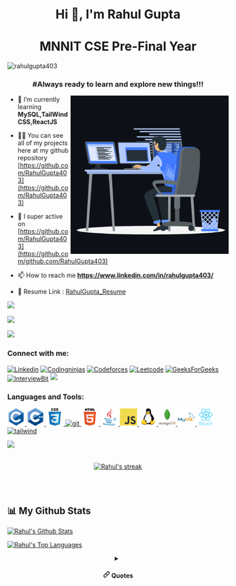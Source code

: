 <h1 align="center">Hi 👋, I'm Rahul Gupta</h1>

<h1 align="center"> MNNIT CSE Pre-Final Year</h1>
<p align="left"> <img src="https://komarev.com/ghpvc/?username=rahulgupta403&label=Profile%20views&color=0e75b6&style=flat" alt="rahulgupta403" /> </p>


<h3 align="center">#Always ready to learn and explore new things!!!</h3>

<p><img  height=360 align="right" src="https://raw.githubusercontent.com/SubhadeepZilong/SubhadeepZilong/main/icons/animation_500_kxa883sd.gif" alt="SubhadeepZilong" /></p>


<!--<img src="https://user-images.githubusercontent.com/73097560/115834477-dbab4500-a447-11eb-908a-139a6edaec5c.gif"></a>-->

- 🌱 I’m currently learning **MySQL,TailWindCSS,ReactJS**

- 👨‍💻 You can see all of my projects here at my github repository [https://github.com/RahulGupta403](https://github.com/RahulGupta403)

- 📝 I super active on [https://github.com/RahulGupta403](https://github.com/github.com/RahulGupta403)

- 📫 How to reach me **https://www.linkedin.com/in/rahulgupta403/**

- 📄 Resume Link : [RahulGupta_Resume](https://drive.google.com/file/d/1aSRSduzdhVUqMFGyZfKTJalthMwguQRO/view?usp=drive_link)


<img src="https://user-images.githubusercontent.com/73097560/115834477-dbab4500-a447-11eb-908a-139a6edaec5c.gif"></a>

![](https://leetcard.jacoblin.cool/rahul_me_gupta?ext=contest&width=500)

<img src="https://user-images.githubusercontent.com/73097560/115834477-dbab4500-a447-11eb-908a-139a6edaec5c.gif"></a>


<h3 align="left">Connect with me:</h3>
<p align="left">
<a href="https://www.linkedin.com/in/rahulgupta403/" target="blank"><img align="center" src="https://raw.githubusercontent.com/rahuldkjain/github-profile-readme-generator/master/src/images/icons/Social/linked-in-alt.svg" alt="Linkedin" height="30" width="40" /></a>
<a href="https://www.codingninjas.com/studio/profile/Rahul_403" target="blank"><img align="center" src="https://www.codingninjas.com/assets-landing/images/CNLOGO.svg" alt="Codingninjas" height="30" width="40" /></a>
<!-- <a href="https://www.codechef.com/users/" target="blank"><img align="center" src="https://cdn.jsdelivr.net/npm/simple-icons@3.1.0/icons/codechef.svg" alt="" height="30" width="40" /></a> -->
<a href="https://codeforces.com/profile/rahulguptamadhav123" target="blank"><img align="center" src="https://raw.githubusercontent.com/rahuldkjain/github-profile-readme-generator/master/src/images/icons/Social/codeforces.svg" alt="Codeforces" height="30" width="40" /></a>
<a href="https://leetcode.com/Rahul_Me_Gupta/" target="blank"><img align="center" src="https://raw.githubusercontent.com/rahuldkjain/github-profile-readme-generator/master/src/images/icons/Social/leet-code.svg" alt="Leetcode" height="30" width="40" /></a>
<a href="https://auth.geeksforgeeks.org/user/lucifer_coder/" target="blank"><img align="center" src="https://raw.githubusercontent.com/rahuldkjain/github-profile-readme-generator/master/src/images/icons/Social/geeks-for-geeks.svg" alt="GeeksForGeeks" height="30" width="40" /></a>
<a href="https://www.interviewbit.com/profile/Lingesan" target="blank"><img align="center" src="https://ibassets.s3.amazonaws.com/static-assets/ib-logo-square.png" alt="InterviewBit" height="60" width="60" /></a>
<img src="https://user-images.githubusercontent.com/73097560/115834477-dbab4500-a447-11eb-908a-139a6edaec5c.gif"></a>
</p>

<h3 align="left">Languages and Tools:</h3>
<p align="left"> <a href="https://www.cprogramming.com/" target="_blank" rel="noreferrer"> <img src="https://raw.githubusercontent.com/devicons/devicon/master/icons/c/c-original.svg" alt="c" width="40" height="40"/> </a> <a href="https://www.w3schools.com/cpp/" target="_blank" rel="noreferrer"> <img src="https://raw.githubusercontent.com/devicons/devicon/master/icons/cplusplus/cplusplus-original.svg" alt="cplusplus" width="40" height="40"/> </a> <a href="https://www.w3schools.com/css/" target="_blank" rel="noreferrer"> <img src="https://raw.githubusercontent.com/devicons/devicon/master/icons/css3/css3-original-wordmark.svg" alt="css3" width="40" height="40"/> </a> <a href="https://git-scm.com/" target="_blank" rel="noreferrer"> <img src="https://www.vectorlogo.zone/logos/git-scm/git-scm-icon.svg" alt="git" width="40" height="40"/> </a> <a href="https://www.w3.org/html/" target="_blank" rel="noreferrer"> <img src="https://raw.githubusercontent.com/devicons/devicon/master/icons/html5/html5-original-wordmark.svg" alt="html5" width="40" height="40"/> </a> <a href="https://www.java.com" target="_blank" rel="noreferrer"> <img src="https://raw.githubusercontent.com/devicons/devicon/master/icons/java/java-original.svg" alt="java" width="40" height="40"/> </a> <a href="https://developer.mozilla.org/en-US/docs/Web/JavaScript" target="_blank" rel="noreferrer"> <img src="https://raw.githubusercontent.com/devicons/devicon/master/icons/javascript/javascript-original.svg" alt="javascript" width="40" height="40"/> </a> <a href="https://www.linux.org/" target="_blank" rel="noreferrer"> <img src="https://raw.githubusercontent.com/devicons/devicon/master/icons/linux/linux-original.svg" alt="linux" width="40" height="40"/> </a> <a href="https://www.mongodb.com/" target="_blank" rel="noreferrer"> <img src="https://raw.githubusercontent.com/devicons/devicon/master/icons/mongodb/mongodb-original-wordmark.svg" alt="mongodb" width="40" height="40"/> </a> <a href="https://www.mysql.com/" target="_blank" rel="noreferrer"> <img src="https://raw.githubusercontent.com/devicons/devicon/master/icons/mysql/mysql-original-wordmark.svg" alt="mysql" width="40" height="40"/> </a> <a href="https://reactjs.org/" target="_blank" rel="noreferrer"> <img src="https://raw.githubusercontent.com/devicons/devicon/master/icons/react/react-original-wordmark.svg" alt="react" width="40" height="40"/> </a> <a href="https://tailwindcss.com/" target="_blank" rel="noreferrer"> <img src="https://www.vectorlogo.zone/logos/tailwindcss/tailwindcss-icon.svg" alt="tailwind" width="40" height="40"/> </a> </p>

<img src="https://user-images.githubusercontent.com/73097560/115834477-dbab4500-a447-11eb-908a-139a6edaec5c.gif"></a>
<br>
<br>
<p align="center">
    <a href="https://github.com/rahulgupta403/github-readme-streak-stats">
        <img title="🔥 Get streak stats for your profile at git.io/streak-stats" alt="Rahul's streak" src="https://github-readme-streak-stats.herokuapp.com/?user=rahulgupta403&theme=black-ice&hide_border=true&stroke=0000&background=060A0CD0"/>
<!--         [![GitHub Streak](https://streak-stats.demolab.com?user=rahulgupta403&theme=highcontrast&hide_border=true)](https://git.io/streak-stats) -->
    </a>
</p>


<br>
<br>


## 📊 My Github Stats

<a href="https://github.com/rahulgupta403/github-readme-stats"><img alt="Rahul's Github Stats" src="https://github-readme-stats.vercel.app/api?username=rahulgupta403&show_icons=true&count_private=true&theme=react&hide_border=true&bg_color=0D1117" /></a>
        
        
<a href="https://github.com/RahulGupta403/github-readme-stats"><img alt="Rahul's Top Languages" src="https://github-readme-stats.vercel.app/api/top-langs/?username=RahulGupta403&langs_count=8&count_private=true&layout=compact&theme=react&hide_border=true&bg_color=0D1117" /></a>
    
 <!--  <p><img align="left" src="https://github-readme-stats.vercel.app/api/top-langs?username=rahulgupta403&show_icons=true&locale=en&layout=compact" alt="rahulgupta403" /></p>  -->
 
 <!--<p>&nbsp;<img align="center" src="https://github-readme-stats.vercel.app/api?username=rahulgupta403&show_icons=true&locale=en" alt="rahulgupta403" /></p>-->
  
<!--<b>Note:</b> Top languages is only a metric of the languages my public code consists of and doesn't reflect experience or skill level.-->




<details align="center">   <summary> <h4 dir="auto" align="center"><a id="user-content--quotes-" class="anchor" aria-hidden="true" href="#-quotes-"><svg class="octicon octicon-link" viewBox="0 0 16 16" version="1.1" width="16" height="16" aria-hidden="true"><path fill-rule="evenodd" d="M7.775 3.275a.75.75 0 001.06 1.06l1.25-1.25a2 2 0 112.83 2.83l-2.5 2.5a2 2 0 01-2.83 0 .75.75 0 00-1.06 1.06 3.5 3.5 0 004.95 0l2.5-2.5a3.5 3.5 0 00-4.95-4.95l-1.25 1.25zm-4.69 9.64a2 2 0 010-2.83l2.5-2.5a2 2 0 012.83 0 .75.75 0 001.06-1.06 3.5 3.5 0 00-4.95 0l-2.5 2.5a3.5 3.5 0 004.95 4.95l1.25-1.25a.75.75 0 00-1.06-1.06l-1.25 1.25a2 2 0 01-2.83 0z"></path></svg></a> Quotes </h4>
</summary>
<h2 dir="auto"><a id="user-content--start-your-day-with-inspiring-quotes" class="anchor" aria-hidden="true" href="#-start-your-day-with-inspiring-quotes"><svg class="octicon octicon-link" viewBox="0 0 16 16" version="1.1" width="16" height="16" aria-hidden="true"><path fill-rule="evenodd" d="M7.775 3.275a.75.75 0 001.06 1.06l1.25-1.25a2 2 0 112.83 2.83l-2.5 2.5a2 2 0 01-2.83 0 .75.75 0 00-1.06 1.06 3.5 3.5 0 004.95 0l2.5-2.5a3.5 3.5 0 00-4.95-4.95l-1.25 1.25zm-4.69 9.64a2 2 0 010-2.83l2.5-2.5a2 2 0 012.83 0 .75.75 0 001.06-1.06 3.5 3.5 0 00-4.95 0l-2.5 2.5a3.5 3.5 0 004.95 4.95l1.25-1.25a.75.75 0 00-1.06-1.06l-1.25 1.25a2 2 0 01-2.83 0z"></path></svg></a>✍🏻 Start Your Day With Inspiring Quotes:</h2>
<p dir="auto"><a target="_blank" rel="noopener noreferrer" href="https://camo.githubusercontent.com/b7c67ba3ecb971c23151df66eeb63ef106f1b3047e948399c5504457dc340735/68747470733a2f2f71756f7465732d6769746875622d726561646d652e76657263656c2e6170702f6170693f747970653d766572746963616c267468656d653d766973696f6e2d667269656e646c792d6461726b"><img src="https://camo.githubusercontent.com/b7c67ba3ecb971c23151df66eeb63ef106f1b3047e948399c5504457dc340735/68747470733a2f2f71756f7465732d6769746875622d726561646d652e76657263656c2e6170702f6170693f747970653d766572746963616c267468656d653d766973696f6e2d667269656e646c792d6461726b" alt="" data-canonical-src="https://quotes-github-readme.vercel.app/api?type=vertical&amp;theme=vision-friendly-dark" style="max-width: 100%;"></a>
</p></details>
